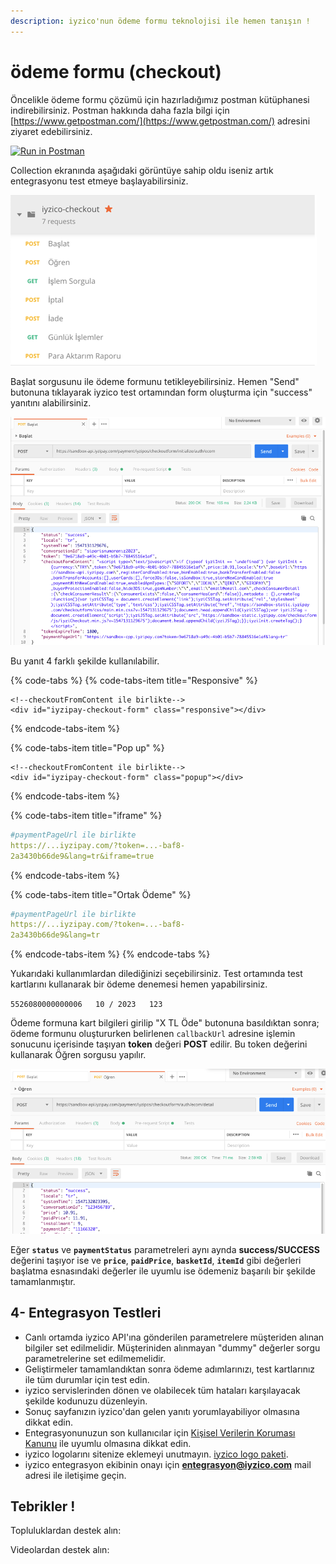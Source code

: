 ```yaml
---
description: iyzico'nun ödeme formu teknolojisi ile hemen tanışın !
---
```


# ödeme formu \(checkout\)

Öncelikle ödeme formu çözümü için hazırladığımız postman kütüphanesi indirebilirsiniz. Postman hakkında daha fazla bilgi için [https://www.getpostman.com/](https://www.getpostman.com/) adresini ziyaret edebilirsiniz.

[![Run in Postman](https://run.pstmn.io/button.svg)](https://app.getpostman.com/run-collection/8198585a01d98a150081)

Collection ekranında aşağıdaki görüntüye sahip oldu iseniz artık entegrasyonu test etmeye başlayabilirsiniz.

![iyzico-checkout postman collection g&#xF6;r&#xFC;n&#xFC;m&#xFC;](../.gitbook/assets/image%20%282%29.png)

Başlat sorgusunu ile ödeme formunu tetikleyebilirsiniz. Hemen "Send" butonuna tıklayarak iyzico test ortamından form oluşturma için "success" yanıtını alabilirsiniz.

![iyzico-checkout postman ba&#x15F;lat g&#xF6;r&#xFC;n&#xFC;m&#xFC;](../.gitbook/assets/image%20%283%29.png)

Bu yanıt 4 farklı şekilde kullanılabilir.

{% code-tabs %}
{% code-tabs-item title="Responsive" %}
```markup
<!--checkoutFromContent ile birlikte-->
<div id="iyzipay-checkout-form" class="responsive"></div>

```
{% endcode-tabs-item %}

{% code-tabs-item title="Pop up" %}
```markup
<!--checkoutFromContent ile birlikte-->
<div id="iyzipay-checkout-form" class="popup"></div>

```
{% endcode-tabs-item %}

{% code-tabs-item title="iframe" %}
```yaml
#paymentPageUrl ile birlikte
https://...iyzipay.com/?token=...-baf8-
2a3430b66de9&lang=tr&iframe=true

```
{% endcode-tabs-item %}

{% code-tabs-item title="Ortak Ödeme" %}
```yaml
#paymentPageUrl ile birlikte
https://...iyzipay.com/?token=...-baf8-
2a3430b66de9&lang=tr
```
{% endcode-tabs-item %}
{% endcode-tabs %}

Yukarıdaki kullanımlardan dilediğinizi seçebilirsiniz. Test ortamında test kartlarını kullanarak bir ödeme denemesi hemen yapabilirsiniz.

`5526080000000006  
10 / 2023  
123`

Ödeme formuna kart bilgileri girilip "X TL Öde" butonuna basıldıktan sonra; ödeme formunu oluştururken belirlenen `callbackUrl` adresine işlemin sonucunu içerisinde taşıyan **token** değeri **POST** edilir. Bu token değerini kullanarak Öğren sorgusu yapılır.

![](../.gitbook/assets/image%20%284%29.png)

Eğer **`status`** ve **`paymentStatus`** parametreleri aynı aynda **success/SUCCESS** değerini taşıyor ise ve **`price`**, **`paidPrice`**, **`basketId`**, **`itemId`** gibi değerleri başlatma esnasındaki değerler ile uyumlu ise ödemeniz başarılı bir şekilde tamamlanmıştır.

## 4- Entegrasyon Testleri

* Canlı ortamda iyzico API'ına gönderilen parametrelere müşteriden alınan bilgiler set edilmelidir. Müşteriniden alınmayan "dummy" değerler sorgu parametrelerine set edilmemelidir.
* Geliştirmeler tamamlandıktan sonra ödeme adımlarınızı, test kartlarınız ile tüm durumlar için test edin.
* iyzico servislerinden dönen ve olabilecek tüm hataları karşılayacak şekilde kodunuzu düzenleyin.
* Sonuç sayfanızın iyzico'dan gelen yanıtı yorumlayabiliyor olmasına dikkat edin.
* Entegrasyonunuzun son kullanıcılar için [Kişisel Verilerin Koruması Kanunu](https://dev.iyzipay.com/tr/sss) ile uyumlu olmasına dikkat edin.
* iyzico logolarını sitenize eklemeyi unutmayın. [iyzico logo paketi](https://dev.iyzipay.com/tr/iyzico-logo-pack.zip).
* iyzico entegrasyon ekibinin onayı için [**entegrasyon@iyzico.com**](mailto:entegrasyon@iyzico.com) mail adresi ile iletişime geçin.

## Tebrikler !

Topluluklardan destek alın:

Videolardan destek alın:

### 

